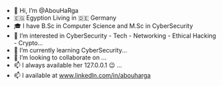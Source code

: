 - 👋 Hi, I’m @AbouHaRga
- 🇪🇬 Egyption Living in 🇩🇪 Germany
- 🎓 I have B.Sc in Computer Science and M.Sc in CyberSecurity
- 👀 I’m interested in CyberSecurity - Tech - Networking - Ethical Hacking - Crypto...
- 🌱 I’m currently learning CyberSecurity...
- 💞️ I’m looking to collaborate on ...
- 📫 I always available her 127.0.0.1 😉 ...
- 📫 I available at www.linkedln.com/in/abouharga

<!---
AbouHaRga/AbouHaRga is a ✨ special ✨ repository because its `README.md` (this file) appears on your GitHub profile.
You can click the Preview link to take a look at your changes.
--->
